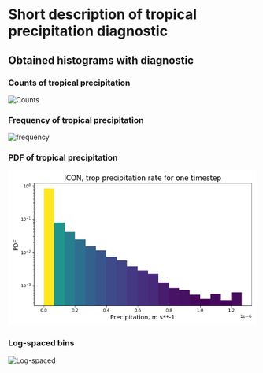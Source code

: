 # Short description of tropical precipitation diagnostic




## Obtained histograms with diagnostic


### Counts of tropical precipitation 
![Counts](./notebooks/figures/ICON/ICON_trop_counts_histogram_smooth.png)

### Frequency of tropical precipitation 

![frequency](./notebooks/figures/ICON/ICON_trop_frequency_histogram_step.png)

### PDF of tropical precipitation 

![PDF](./notebooks/figures/ICON/ICON_trop_pdf_histogram_viridis.png)

### Log-spaced bins 
![Log-spaced](./notebooks/figures/ICON/ICON_trop_log_counts_histogram_smooth.png)